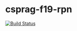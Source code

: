# csprag-f19-rpn

[![Build Status](https://travis-ci.com/ckathuria/csprag-f19-rpn.svg?branch=master)](https://travis-ci.com/ckathuria/csprag-f19-rpn)
